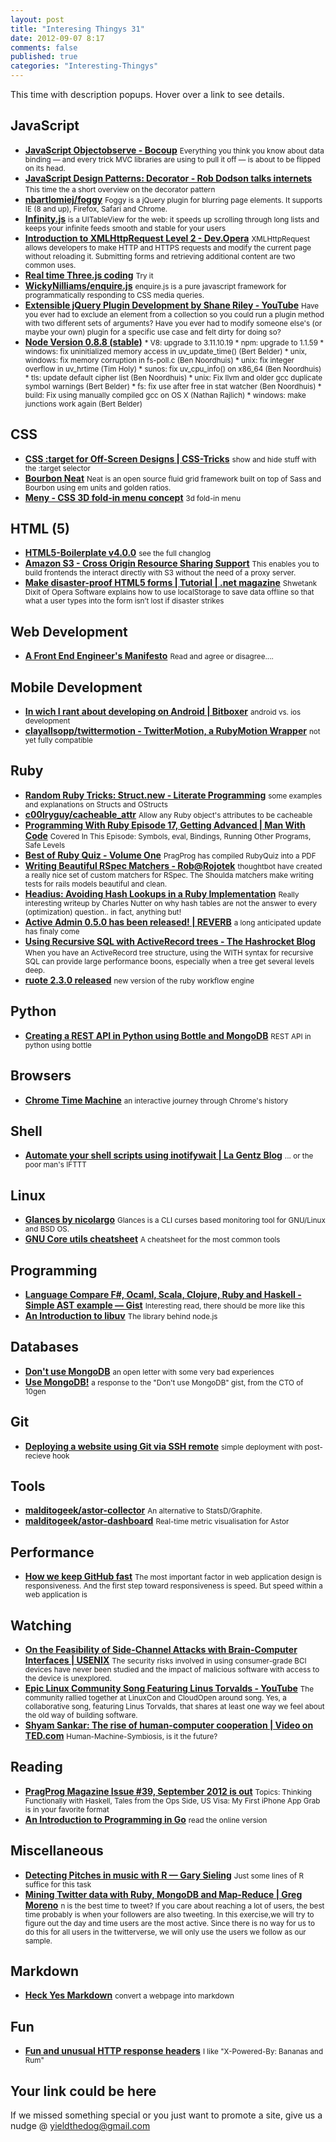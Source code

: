 ```yaml
--- 
layout: post 
title: "Interesing Thingys 31" 
date: 2012-09-07 8:17 
comments: false 
published: true 
categories: "Interesting-Thingys" 
--- 
```

This time with description popups. Hover over a link to see details.

<!-- More -->

## JavaScript

- **[JavaScript Objectobserve - Bocoup](http://weblog.bocoup.com/javascript-object-observe/)**
    <small>Everything you think you know about data binding — and every trick MVC libraries are using to pull it off — is about to be flipped on its head.</small>
- **[JavaScript Design Patterns: Decorator - Rob Dodson talks internets](http://robdodson.me/blog/2012/08/27/javascript-design-patterns-decorator/)**
    <small>This time the a short overview on the decorator pattern</small>
- **[nbartlomiej/foggy](https://github.com/nbartlomiej/foggy)**
    <small>Foggy is a jQuery plugin for blurring page elements. It supports IE (8 and up), Firefox, Safari and Chrome.</small>
- **[Infinity.js](http://airbnb.github.com/infinity/)**
    <small>is a UITableView for the web: it speeds up scrolling through long lists and keeps your infinite feeds smooth and stable for your users</small>
- **[Introduction to XMLHttpRequest Level 2 - Dev.Opera](http://dev.opera.com/articles/view/xhr2/)**
    <small>XMLHttpRequest allows developers to make HTTP and HTTPS requests and modify the current page without reloading it. Submitting forms and retrieving additional content are two common uses.</small>
- **[Real time Three.js coding](http://mrdoob.com/projects/code-editor/)**
    <small>Try it</small>
- **[WickyNilliams/enquire.js](https://github.com/WickyNilliams/enquire.js)**
    <small>enquire.js is a pure javascript framework for programmatically responding to CSS media queries.</small>
- **[Extensible jQuery Plugin Development by Shane Riley - YouTube](https://www.youtube.com/watch?v=w65UDTzKwaY)**
    <small>Have you ever had to exclude an element from a collection so you could run a plugin method with two different sets of arguments? Have you ever had to modify someone else's (or maybe your own) plugin for a specific use case and felt dirty for doing so?</small>
- **[Node Version 0.8.8 (stable)](http://blog.nodejs.org/2012/08/22/node-v0-8-8-stable/)**
    <small>* V8: upgrade to 3.11.10.19 * npm: upgrade to 1.1.59 * windows: fix uninitialized memory access in uv_update_time() (Bert Belder) * unix, windows: fix memory corruption in fs-poll.c (Ben Noordhuis) * unix: fix integer overflow in uv_hrtime (Tim Holy) * sunos: fix uv_cpu_info() on x86_64 (Ben Noordhuis) * tls: update default cipher list (Ben Noordhuis) * unix: Fix llvm and older gcc duplicate symbol warnings (Bert Belder) * fs: fix use after free in stat watcher (Ben Noordhuis) * build: Fix using manually compiled gcc on OS X (Nathan Rajlich) * windows: make junctions work again (Bert Belder)</small>

## CSS

- **[CSS :target for Off-Screen Designs | CSS-Tricks](http://css-tricks.com/css-target-for-off-screen-designs/)**
    <small>show and hide stuff with the :target selector</small>
- **[Bourbon Neat](http://thoughtbot.com/neat/)**
    <small>Neat is an open source fluid grid framework built on top of Sass and Bourbon using em units and golden ratios.</small>
- **[Meny - CSS 3D fold-in menu concept](http://lab.hakim.se/meny/)**
    <small>3d fold-in menu </small>

## HTML (5)

- **[HTML5-Boilerplate v4.0.0](https://github.com/h5bp/html5-boilerplate/blob/v4.0.0/CHANGELOG.md)**
    <small>see the full changlog</small>
- **[Amazon S3 - Cross Origin Resource Sharing Support](http://aws.typepad.com/aws/2012/08/amazon-s3-cross-origin-resource-sharing.html)**
    <small>This enables you to build frontends the interact directly with S3 without the need of a proxy server.</small>
- **[Make disaster-proof HTML5 forms | Tutorial | .net magazine](http://www.netmagazine.com/tutorials/make-disaster-proof-html5-forms)**
    <small>Shwetank Dixit of Opera Software explains how to use localStorage to save data offline so that what a user types into the form isn’t lost if disaster strikes </small>

## Web Development

- **[A Front End Engineer's Manifesto](http://f2em.com/)**
    <small>Read and agree or disagree....</small>

## Mobile Development

- **[In wich I rant about developing on Android | Bitboxer](http://bitboxer.de/2012/09/01/in-wich-i-rant-about-developing-on-android/)**
    <small>android vs. ios development</small>
- **[clayallsopp/twittermotion - TwitterMotion, a RubyMotion Wrapper](https://github.com/clayallsopp/twittermotion)**
    <small>not yet fully compatible</small>

## Ruby

- **[Random Ruby Tricks: Struct.new - Literate Programming](http://blog.steveklabnik.com/posts/2012-09-01-random-ruby-tricks--struct-new)**
    <small>some examples and explanations on Structs and OStructs</small>
- **[c00lryguy/cacheable_attr](https://github.com/c00lryguy/cacheable_attr)**
    <small>Allow any Ruby object's attributes to be cacheable</small>
- **[Programming With Ruby Episode 17, Getting Advanced | Man With Code](http://manwithcode.com/222/programming-with-ruby-episode-17-getting-advanced/)**
    <small>Covered In This Episode: Symbols, eval, Bindings, Running Other Programs, Safe Levels</small>
- **[Best of Ruby Quiz - Volume One](http://media.pragprog.com/titles/fr_quiz/1800.pdf)**
    <small>PragProg has compiled RubyQuiz into a PDF</small>
- **[Writing Beautiful RSpec Matchers - Rob@Rojotek](http://www.rojotek.com/blog/2012/09/04/writing-beautiful-rspec-matchers/)**
    <small>thoughtbot have created a really nice set of custom matchers for RSpec.  The Shoulda matchers make writing tests for rails models beautiful and clean.</small>
- **[Headius: Avoiding Hash Lookups in a Ruby Implementation](http://blog.headius.com/2012/09/avoiding-hash-lookups-in-ruby.html)**
    <small>Really interesting writeup by Charles Nutter on why hash tables are not the answer to every (optimization) question.. in fact, anything but!</small>
- **[Active Admin 0.5.0 has been released! | REVERB](http://reverbhq.com/blog/2012/08/activeadmin-0-5-0-is-released/)**
    <small>a long anticipated update has finaly come</small>
- **[Using Recursive SQL with ActiveRecord trees - The Hashrocket Blog](http://blog.hashrocket.com/posts/recursive-sql-in-activerecord)**
    <small>When you have an ActiveRecord tree structure, using the WITH syntax for recursive SQL can provide large performance boons, especially when a tree get several levels deep.</small>
- **[ruote 2.3.0 released](http://jmettraux.github.com/2012-09-03-ruote-2.3.0.html)**
    <small>new version of the ruby workflow engine</small>

## Python

- **[Creating a REST API in Python using Bottle and MongoDB](http://myadventuresincoding.wordpress.com/2011/01/02/creating-a-rest-api-in-python-using-bottle-and-mongodb/)**
    <small>REST API in python using bottle </small>

## Browsers

- **[Chrome Time Machine](http://www.google.com/intl/en/chrome/timemachine/)**
    <small>an interactive journey through Chrome's history</small>

## Shell

- **[Automate your shell scripts using inotifywait | La Gentz Blog](http://blog.lagentz.com/general/automate-your-shell-scripts-using-inotify-and-inotifywait/)**
    <small>... or the poor man's IFTTT</small>

## Linux

- **[Glances by nicolargo](http://nicolargo.github.com/glances/)**
    <small>Glances is a CLI curses based monitoring tool for GNU/Linux and BSD OS.</small>
- **[GNU Core utils cheatsheet](http://www.catonmat.net/download/gnu-coreutils-cheat-sheet.pdf)**
    <small>A cheatsheet for the most common tools</small>

## Programming

- **[Language Compare F#, Ocaml, Scala, Clojure, Ruby and Haskell - Simple AST example — Gist](https://gist.github.com/2934374)**
    <small>Interesting read, there should be more like this</small>
- **[An Introduction to libuv](http://nikhilm.github.com/uvbook/)**
    <small>The library behind node.js</small>

## Databases

- **[Don't use MongoDB](https://gist.github.com/3619146)**
    <small>an open letter with some very bad experiences </small>
- **[Use MongoDB!](http://news.ycombinator.com/item?id=3202959)**
    <small>a response to the "Don't use MongoDB" gist, from the CTO of 10gen</small>

## Git

- **[Deploying a website using Git via SSH remote](http://daniel.hahler.de/deploying-a-website-using-git-via-ssh-remote)**
    <small>simple deployment with post-recieve hook</small>

## Tools

- **[malditogeek/astor-collector](https://github.com/malditogeek/astor-collector)**
    <small>An alternative to StatsD/Graphite.</small>
- **[malditogeek/astor-dashboard](https://github.com/malditogeek/astor-dashboard)**
    <small>Real-time metric visualisation for Astor</small>

## Performance

- **[How we keep GitHub fast](https://github.com/blog/1252-how-we-keep-github-fast)**
    <small>The most important factor in web application design is responsiveness. And the first step toward responsiveness is speed. But speed within a web application is </small>

## Watching

- **[On the Feasibility of Side-Channel Attacks with Brain-Computer Interfaces | USENIX](https://www.usenix.org/conference/usenixsecurity12/feasibility-side-channel-attacks-brain-computer-interfaces)**
    <small>The security risks involved in using consumer-grade BCI devices have never been studied and the impact of malicious software with access to the device is unexplored.</small>
- **[Epic Linux Community Song Featuring Linus Torvalds - YouTube](https://www.youtube.com/watch?v=Nj628ufciSc)**
    <small>The community rallied together at LinuxCon and CloudOpen around song. Yes, a collaborative song, featuring Linus Torvalds, that shares at least one way we feel about the old way of building software.</small>
- **[Shyam Sankar: The rise of human-computer cooperation | Video on TED.com](http://www.ted.com/talks/shyam_sankar_the_rise_of_human_computer_cooperation.html)**
    <small>Human-Machine-Symbiosis, is it the future?</small>

## Reading

- **[PragProg Magazine Issue #39, September 2012 is out](http://pragprog.com/magazines)**
    <small>Topics: Thinking Functionally with Haskell, Tales from the Ops Side, US Visa: My First iPhone App Grab is in your favorite format</small>
- **[An Introduction to Programming in Go](http://www.golang-book.com/)**
    <small>read the online version</small>

## Miscellaneous

- **[Detecting Pitches in music with R — Gary Sieling](http://garysieling.com/blog/detecting-pitches-in-music-with-r)**
    <small>Just some lines of R suffice for this task</small>
- **[Mining Twitter data with Ruby, MongoDB and Map-Reduce | Greg Moreno](https://gregmoreno.wordpress.com/2012/09/05/mining-twitter-data-with-ruby-mongodb-and-map-reduce/)**
    <small>n is the best time to tweet? If you care about reaching a lot of users, the best time probably is when your followers are also tweeting. In this exercise,we will try to figure out the day and time users are the most active. Since there is no way for us to do this for all users in the twitterverse, we will only use the users we follow as our sample.</small>

## Markdown

- **[Heck Yes Markdown](http://heckyesmarkdown.com/)**
    <small>convert a webpage into markdown</small>

## Fun

- **[Fun and unusual HTTP response headers](http://royal.pingdom.com/2012/08/15/fun-and-unusual-http-response-headers/)**
    <small>I like "X-Powered-By: Bananas and Rum"</small>

## Your link could be here

If we missed something special or you just want to promote a site, give us a nudge @ <a href='&#109;&#97;&#105;&#108;t&#111;&#58;%7&#57;&#105;eld&#116;%68%65do%67&#64;gmail&#37;2&#69;c&#37;6&#70;m'>y&#105;eldt&#104;&#101;dog&#64;&#103;mail&#46;&#99;&#111;m</a>
